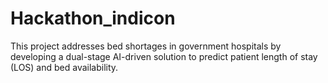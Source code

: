 # Hackathon_indicon
This project addresses bed shortages in government hospitals by developing a dual-stage AI-driven solution to predict patient length of stay (LOS) and bed availability.

